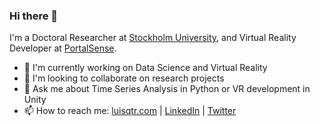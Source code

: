 ### Hi there 👋

I'm a Doctoral Researcher at [Stockholm University](https://datascience.dsv.su.se/people.html), and Virtual Reality Developer at [PortalSense](http://portalsense.com/).

- 🔭 I'm currently working on Data Science and Virtual Reality
- 👯 I'm looking to collaborate on research projects
- 💬 Ask me about Time Series Analysis in Python or VR development in Unity
- 📫 How to reach me: [luisqtr.com](https://luisqtr.com/) | [LinkedIn](https://www.linkedin.com/in/luisqtr/) | [Twitter](https://twitter.com/luisqtr0)


